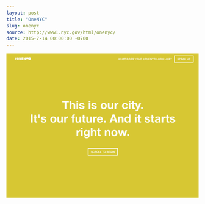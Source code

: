 ```yaml
---
layout: post
title: "OneNYC"
slug: onenyc
source: http://www1.nyc.gov/html/onenyc/
date: 2015-7-14 00:00:00 -0700
---
```


<img src="/assets/img/screenshots/onenyc.jpg">
